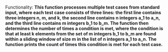 Functionality: **This function processes multiple test cases from standard input, where each test case consists of three lines: the first line contains three integers n, m, and k, the second line contains n integers a_1 to a_n, and the third line contains m integers b_1 to b_m. The function then determines the number of times a condition is met, where the condition is that at least k elements from the set of m integers b_1 to b_m are found within a sliding window of size m in the list of n integers a_1 to a_n. The function prints the count of times this condition is met for each test case.**